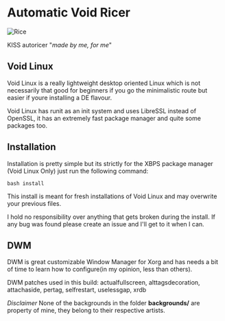 # Automatic Void Ricer

![Rice](https://github.com/dconixDev/voidrice/blob/main/config/.otherfiles/Rice.png?raw=true)

KISS autoricer "*made by me, for me*"

## Void Linux

Void Linux is a really lightweight desktop oriented Linux which is not necessarily that good for beginners if you go the minimalistic route but easier if youre installing a DE flavour.

Void Linux has runit as an init system and uses LibreSSL instead of OpenSSL, it has an extremely fast package manager and quite some packages too.

## Installation

Installation is pretty simple but its strictly for the XBPS package manager (Void Linux Only) just run the following command:

`bash install`

This install is meant for fresh installations of Void Linux and may overwrite your previous files.

I hold no responsibility over anything that gets broken during the install. If any bug was found please create an issue and I'll get to it when I can.

## DWM

DWM is great customizable Window Manager for Xorg and has needs a bit of time to learn how to configure(in my opinion, less than others).

DWM patches used in this build: actualfullscreen, alttagsdecoration, attachaside, pertag, selfrestart, uselessgap, xrdb

*Disclaimer* None of the backgrounds in the folder **backgrounds/** are property of mine, they belong to their respective artists.
